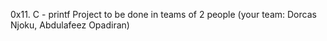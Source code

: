 0x11. C - printf
Project to be done in teams of 2 people (your team: Dorcas Njoku, Abdulafeez Opadiran)